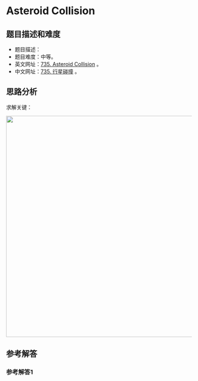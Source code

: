 # Asteroid Collision

## 题目描述和难度
+ 题目描述：
+ 题目难度：中等。
+ 英文网址：[735. Asteroid Collision](https://leetcode.com/problems/asteroid-collision/description/)  。
+ 中文网址：[735. 行星碰撞](https://leetcode-cn.com/problems/asteroid-collision/description/)  。
## 思路分析
求解关键：

<img src="https://liweiwei1419.github.io/images/leetcode-solution/" width="600">

## 参考解答
### 参考解答1

```java

```
